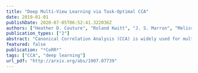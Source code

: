 ```yaml
---
title: "Deep Multi-View Learning via Task-Optimal CCA"
date: 2019-01-01
publishDate: 2020-07-05T06:52:41.322036Z
authors: ["Heather D. Couture", "Roland Kwitt", "J. S. Marron", "Melissa A. Troester", "Charles M. Perou", "Marc Niethammer"]
publication_types: ["2"]
abstract: "Canonical Correlation Analysis (CCA) is widely used for multimodal data analysis and, more recently, for discriminative tasks such as multi-view learning; however, it makes no use of class labels. Recent CCA methods have started to address this weakness but are limited in that they do not simultaneously optimize the CCA projection for discrimination and the CCA projection itself, or they are linear only. We address these deficiencies by simultaneously optimizing a CCA-based and a task objective in an end-to-end manner. Together, these two objectives learn a non-linear CCA projection to a shared latent space that is highly correlated and discriminative. Our method shows a significant improvement over previous state-of-the-art (including deep supervised approaches) for cross-view classification, regularization with a second view, and semi-supervised learning on real data."
featured: false
publication: "*CoRR*"
tags: ["CCA", "deep learning"]
url_pdf: "http://arxiv.org/abs/1907.07739"
---
```


